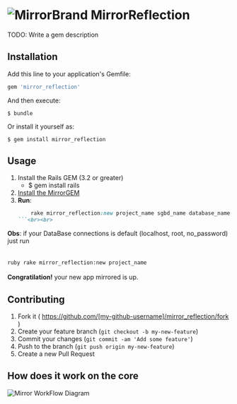 # ![MirrorBrand](https://raw.githubusercontent.com/MirrorReflection/rails_mirror_reflection/master/modeling/logos/MirrorLogo.min.png)   MirrorReflection

TODO: Write a gem description

## Installation

Add this line to your application's Gemfile:

```ruby
gem 'mirror_reflection'
```

And then execute:

    $ bundle

Or install it yourself as:

    $ gem install mirror_reflection

## Usage

1. Install the Rails GEM (3.2 or greater)
    * $ gem install rails
2. [Install the MirrorGEM](#installation)
3. __Run__:     
    ```ruby
        rake mirror_reflection:new project_name sgbd_name database_name username password host
    ```<br><br>
__Obs__: if your DataBase connections is default (localhost, root, no_password) just run
    <br><br>    
    ```ruby
        rake mirror_reflection:new project_name
    ```
<br><br>
__Congratilation!__ your new app mirrored is up.

## Contributing

1. Fork it ( https://github.com/[my-github-username]/mirror_reflection/fork )
2. Create your feature branch (`git checkout -b my-new-feature`)
3. Commit your changes (`git commit -am 'Add some feature'`)
4. Push to the branch (`git push origin my-new-feature`)
5. Create a new Pull Request

## How does it work on the core
![Mirror WorkFlow Diagram](https://raw.githubusercontent.com/MirrorReflection/rails_mirror_reflection/master/modeling/diagrams/Mirror%20-%20WorkFlow.png)
